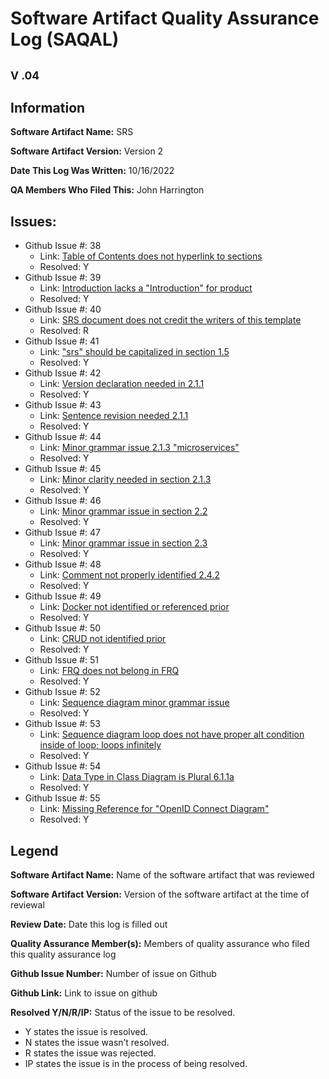 # **Software Artifact Quality Assurance Log (SAQAL)**
## <sub>V .04</sub>
## Information
  **Software Artifact Name:** SRS
  
  **Software Artifact Version:** Version 2
  
  **Date This Log Was Written:** 10/16/2022
  
  **QA Members Who Filed This:** John Harrington

## **Issues:**
  - Github Issue #: 38
    - Link: [Table of Contents does not hyperlink to sections](https://github.com/PavlAvstin/OZ-CSC-480-HCI-521-Fall-2022/issues/38)
    - Resolved: Y
  - Github Issue #: 39
    - Link: [Introduction lacks a "Introduction" for product](https://github.com/PavlAvstin/OZ-CSC-480-HCI-521-Fall-2022/issues/39)
    - Resolved: Y
  - Github Issue #: 40
    - Link: [SRS document does not credit the writers of this template](https://github.com/PavlAvstin/OZ-CSC-480-HCI-521-Fall-2022/issues/40)
    - Resolved: R
  - Github Issue #: 41
    - Link: ["srs" should be capitalized in section 1.5](https://github.com/PavlAvstin/OZ-CSC-480-HCI-521-Fall-2022/issues/41)
    - Resolved: Y
  - Github Issue #: 42
    - Link: [Version declaration needed in 2.1.1](https://github.com/PavlAvstin/OZ-CSC-480-HCI-521-Fall-2022/issues/42)
    - Resolved: Y
  - Github Issue #: 43
    - Link: [Sentence revision needed 2.1.1](https://github.com/PavlAvstin/OZ-CSC-480-HCI-521-Fall-2022/issues/43)
    - Resolved: Y
  - Github Issue #: 44
    - Link: [Minor grammar issue 2.1.3 "microservices"](https://github.com/PavlAvstin/OZ-CSC-480-HCI-521-Fall-2022/issues/44)
    - Resolved: Y
  - Github Issue #: 45
    - Link: [Minor clarity needed in section 2.1.3](https://github.com/PavlAvstin/OZ-CSC-480-HCI-521-Fall-2022/issues/45)
    - Resolved: Y
  - Github Issue #: 46
    - Link: [Minor grammar issue in section 2.2](https://github.com/PavlAvstin/OZ-CSC-480-HCI-521-Fall-2022/issues/46)
    - Resolved: Y
  - Github Issue #: 47
    - Link: [Minor grammar issue in section 2.3](https://github.com/PavlAvstin/OZ-CSC-480-HCI-521-Fall-2022/issues/47)
    - Resolved: Y
  - Github Issue #: 48
    - Link: [Comment not properly identified 2.4.2](https://github.com/PavlAvstin/OZ-CSC-480-HCI-521-Fall-2022/issues/48)
    - Resolved: Y
  - Github Issue #: 49
    - Link: [Docker not identified or referenced prior](https://github.com/PavlAvstin/OZ-CSC-480-HCI-521-Fall-2022/issues/49)
    - Resolved: Y
  - Github Issue #: 50
    - Link: [CRUD not identified prior](https://github.com/PavlAvstin/OZ-CSC-480-HCI-521-Fall-2022/issues/50)
    - Resolved: Y
  - Github Issue #: 51
    - Link: [FRQ does not belong in FRQ](https://github.com/PavlAvstin/OZ-CSC-480-HCI-521-Fall-2022/issues/51)
    - Resolved: Y
  - Github Issue #: 52
    - Link: [Sequence diagram minor grammar issue](https://github.com/PavlAvstin/OZ-CSC-480-HCI-521-Fall-2022/issues/52)
    - Resolved: Y
  - Github Issue #: 53
    - Link: [Sequence diagram loop does not have proper alt condition inside of loop; loops infinitely](https://github.com/PavlAvstin/OZ-CSC-480-HCI-521-Fall-2022/issues/53)
    - Resolved: Y
  - Github Issue #: 54
    - Link: [Data Type in Class Diagram is Plural 6.1.1a](https://github.com/PavlAvstin/OZ-CSC-480-HCI-521-Fall-2022/issues/54)
    - Resolved: Y
  - Github Issue #: 55
    - Link: [Missing Reference for "OpenID Connect Diagram"](https://github.com/PavlAvstin/OZ-CSC-480-HCI-521-Fall-2022/issues/55)
    - Resolved: Y
    

## **Legend**
  **Software Artifact Name:** Name of the software artifact that was reviewed
  
  **Software Artifact Version:** Version of the software artifact at the time of reviewal
  
  **Review Date:** Date this log is filled out
  
  **Quality Assurance Member(s):** Members of quality assurance who filed this quality assurance log
  
  **Github Issue Number:** Number of issue on Github
  
  **Github Link:** Link to issue on github
  
  **Resolved Y/N/R/IP:** Status of the issue to be resolved. 
  - Y states the issue is resolved.
  - N states the issue wasn’t resolved.
  - R states the issue was rejected.
  - IP states the issue is in the process of being resolved.